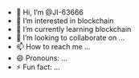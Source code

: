 - 👋 Hi, I’m @JI-63666
- 👀 I’m interested in blockchain
- 🌱 I’m currently learning blockchain
- 💞️ I’m looking to collaborate on ...
- 📫 How to reach me ...
- 😄 Pronouns: ...
- ⚡ Fun fact: ...

<!---
JI-63666/JI-63666 is a ✨ special ✨ repository because its `README.md` (this file) appears on your GitHub profile.
You can click the Preview link to take a look at your changes.
--->
